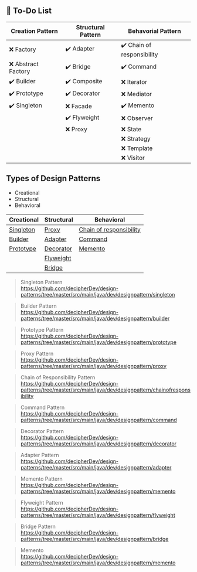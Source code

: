 ## 📓 To-Do List

| Creation Pattern      |  Structural Pattern   | Behavorial Pattern          |
|-----------------------|-----------------------|-----------------------------|
| :x: Factory           | ✔️ Adapter            | ✔️ Chain of responsibility |
| :x: Abstract Factory  | ✔️ Bridge             | ✔️  Command                |
| ✔️ Builder           | ✔️ Composite           | :x: Iterator               |
| ✔️ Prototype         | ✔️ Decorator          | :x: Mediator                |
| ✔️ Singleton         | ❌ Facade             | ✔️ Memento                 |
|                       | ✔️ Flyweight          | :x: Observer                | 
|                       | :x: Proxy              | :x: State                  |
|                       |                        | :x: Strategy               |
|                       |                        | :x: Template               |
|                       |                        | :x: Visitor                |

## Types of Design Patterns

* Creational
* Structural
* Behavioral


|Creational       | Structural          | Behavioral              | 
|-----------------|---------------------|-------------------------|
| [Singleton](https://github.com/decipherDev/design-patterns/tree/master/src/main/java/dev/designpattern/singleton)       | [Proxy](https://github.com/decipherDev/design-patterns/tree/master/src/main/java/dev/designpattern/proxy)               | [Chain of responsibility](https://github.com/decipherDev/design-patterns/tree/master/src/main/java/dev/designpattern/chainofresponsibility) |
| [Builder](https://github.com/decipherDev/design-patterns/tree/master/src/main/java/dev/designpattern/builder)         |   [Adapter](https://github.com/decipherDev/design-patterns/tree/master/src/main/java/dev/designpattern/adapter)                  | [Command](https://github.com/decipherDev/design-patterns/tree/master/src/main/java/dev/designpattern/command)                 |
| [Prototype](https://github.com/decipherDev/design-patterns/tree/master/src/main/java/dev/designpattern/prototype) |[Decorator](https://github.com/decipherDev/design-patterns/tree/master/src/main/java/dev/designpattern/decorator) | [Memento](https://github.com/decipherDev/design-patterns/tree/master/src/main/java/dev/designpattern/memento) |
| |[Flyweight](https://github.com/decipherDev/design-patterns/tree/master/src/main/java/dev/designpattern/flyweight) | |
| |[Bridge](https://github.com/decipherDev/design-patterns/tree/master/src/main/java/dev/designpattern/bridge) | |

> Singleton Pattern <br>
https://github.com/decipherDev/design-patterns/tree/master/src/main/java/dev/designpattern/singleton

> Builder Pattern <br>
https://github.com/decipherDev/design-patterns/tree/master/src/main/java/dev/designpattern/builder

> Prototype Pattern <br>
https://github.com/decipherDev/design-patterns/tree/master/src/main/java/dev/designpattern/prototype

> Proxy Pattern <br>
https://github.com/decipherDev/design-patterns/tree/master/src/main/java/dev/designpattern/proxy

> Chain of Responsibility Pattern <br>
https://github.com/decipherDev/design-patterns/tree/master/src/main/java/dev/designpattern/chainofresponsibility

> Command Pattern <br>
https://github.com/decipherDev/design-patterns/tree/master/src/main/java/dev/designpattern/command

> Decorator Pattern <br>
https://github.com/decipherDev/design-patterns/tree/master/src/main/java/dev/designpattern/decorator

> Adapter Pattern <br>
https://github.com/decipherDev/design-patterns/tree/master/src/main/java/dev/designpattern/adapter

> Memento Pattern <br>
https://github.com/decipherDev/design-patterns/tree/master/src/main/java/dev/designpattern/memento

> Flyweight Pattern <br>
https://github.com/decipherDev/design-patterns/tree/master/src/main/java/dev/designpattern/flyweight

> Bridge Pattern <br>
https://github.com/decipherDev/design-patterns/tree/master/src/main/java/dev/designpattern/bridge

> Memento <br>
https://github.com/decipherDev/design-patterns/tree/master/src/main/java/dev/designpattern/memento
